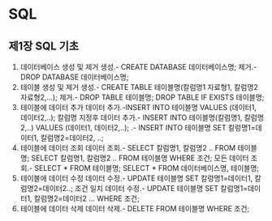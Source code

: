 # SQL

## 제1장 SQL 기초
1. 데이터베이스 생성 및 제거
	생성.- CREATE DATABASE 데이터베이스명;
	제거.- DROP DATABASE 데이터베이스명;
2. 테이블 생성 및 제거
	생성.- CREATE TABLE 테이블명(칼럼명1 자료형1, 칼럼명2 자료형2,...);
	제거.- DROP TABLE 테이블명;
		 DROP TABLE IF EXISTS 테이블명;
3. 테이블에 데이터 추가
	데이터 추가.-INSERT INTO 테이블명 VALUES (데이터1, 데이터2,..);
	칼럼명 지정후 데이터 추가.- INSERT INTO 테이블명(칼럼명1, 칼럼명2,..) VALUES (데이터1, 데이터2,..);
					.- INSERT INTO 테이블명 SET 칼렁명1=데이터1, 칼럼명2=데이터2, ..;
4. 테이블에 데이터 조회
	데이터 조회.- SELECT 칼럼명1, 칼럼명2 .. FROM 테이블명;
			  SELECT 칼럼명1, 칼럼명2 .. FROM 테이블명 WHERE 조건;
	모든 데이터 조회.- SELECT * FROM 테이블명;
				 SELECT * FROM 데이터베이스명, 테이블명;
5. 테이블에 데이터 수정
	데이터 수정.- UPDATE 테이블명 SET 칼렁명1=데이터1, 칼럼명2=데이터2..;
	조건 일치 데이터 수정.- UPDATE 테이블명 SET 칼럼명1=데이터1, 칼럼명2=데이터2 ... WHERE 조건;
6. 테이블에 데이터 삭제
	데이터 삭제.- DELETE FROM 테이블명 WHERE 조건;